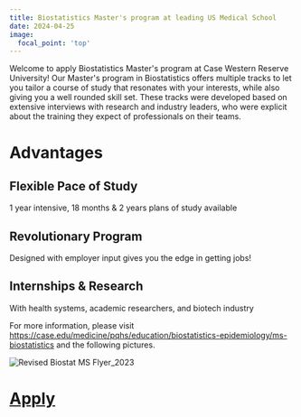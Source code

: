 ```yaml
---
title: Biostatistics Master's program at leading US Medical School
date: 2024-04-25
image:
  focal_point: 'top'
---
```


Welcome to apply Biostatistics Master's program at Case Western Reserve University! Our Master's program in Biostatistics offers multiple tracks to let you tailor a course of study that resonates with your interests, while also giving you a well rounded skill set. These tracks were developed based on extensive interviews with research and industry leaders, who were explicit about the training they expect of professionals on their teams.

<!--more-->

# Advantages

## Flexible Pace of Study

1 year intensive, 18 months \& 2 years plans of study available

## Revolutionary Program

Designed with employer input gives you the edge in getting jobs!

## Internships \& Research  

With health systems, academic researchers, and biotech industry

For more information, please visit https://case.edu/medicine/pqhs/education/biostatistics-epidemiology/ms-biostatistics and the following pictures.

![Revised Biostat MS Flyer_2023](https://github.com/LyonsZhang/CINEMA-Group/assets/90227639/135a7cd2-5a52-428f-bd2d-02f6ff11088c)



   # [Apply]([https://apply.interfolio.com/120863](https://case.edu/medicine/pqhs/education/biostatistics-epidemiology/ms-biostatistics))

